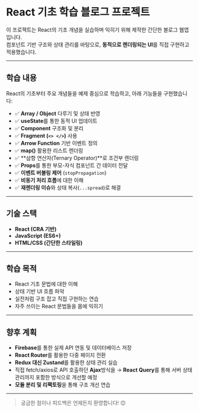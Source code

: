 # React 기초 학습 블로그 프로젝트

이 프로젝트는 React의 기초 개념을 실습하며 익히기 위해 제작한 간단한 블로그 웹앱입니다.  
컴포넌트 기반 구조와 상태 관리를 바탕으로, **동적으로 렌더링되는 UI**를 직접 구현하고 적용했습니다.

---

## 학습 내용

React의 기초부터 주요 개념들을 예제 중심으로 학습하고, 아래 기능들을 구현했습니다:

- ✅ **Array / Object** 다루기 및 상태 반영
- ✅ **useState**를 통한 동적 UI 업데이트
- ✅ **Component** 구조화 및 분리
- ✅ **Fragment (`<> </>`)** 사용
- ✅ **Arrow Function** 기반 이벤트 정의
- ✅ **map()** 활용한 리스트 렌더링
- ✅ **삼항 연산자(Ternary Operator)**로 조건부 렌더링
- ✅ **Props**를 통한 부모-자식 컴포넌트 간 데이터 전달
- ✅ **이벤트 버블링 제어** (`stopPropagation`)
- ✅ **비동기 처리 흐름**에 대한 이해
- ✅ **재렌더링 이슈**와 상태 복사(`...spread`)로 해결

---

## 기술 스택

- **React (CRA 기반)**
- **JavaScript (ES6+)**
- **HTML/CSS (간단한 스타일링)**

---

## 학습 목적

- React 기초 문법에 대한 이해
- 상태 기반 UI 흐름 파악
- 실전처럼 구조 잡고 직접 구현하는 연습
- 자주 쓰이는 React 문법들을 몸에 익히기

---

## 향후 계획

- **Firebase**를 통한 실제 API 연동 및 데이터베이스 저장  
- **React Router**를 활용한 다중 페이지 전환  
- **Redux 대신 Zustand**를 활용한 상태 관리 실습  
- 직접 fetch/axios로 API 호출하던 **Ajax**방식을 → **React Query**를 통해 서버 상태 관리까지 포함한 방식으로 개선할 예정 
- **모듈 분리 및 리팩토링**을 통해 구조 개선 연습

---

> 궁금한 점이나 피드백은 언제든지 환영합니다! 😊
